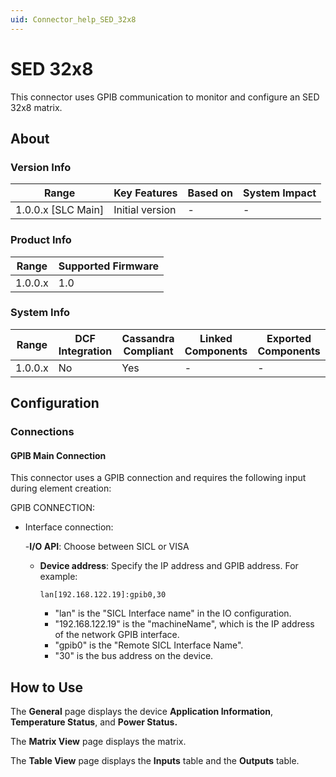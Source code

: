 ```yaml
---
uid: Connector_help_SED_32x8
---
```


# SED 32x8

This connector uses GPIB communication to monitor and configure an SED 32x8 matrix.

## About

### Version Info

| Range                | Key Features     | Based on     | System Impact     |
|----------------------|------------------|--------------|-------------------|
| 1.0.0.x \[SLC Main\] | Initial version  | \-           | \-                |

### Product Info

| Range     | Supported Firmware     |
|-----------|------------------------|
| 1.0.0.x   | 1.0                    |

### System Info

| Range     | DCF Integration     | Cassandra Compliant     | Linked Components     | Exported Components     |
|-----------|---------------------|-------------------------|-----------------------|-------------------------|
| 1.0.0.x   | No                  | Yes                     | \-                    | \-                      |

## Configuration

### Connections

#### GPIB Main Connection

This connector uses a GPIB connection and requires the following input during element creation:

GPIB CONNECTION:

- Interface connection:

  -**I/O API**: Choose between SICL or VISA

  - **Device address**: Specify the IP address and GPIB address. For example:

    `lan[192.168.122.19]:gpib0,30`

    - "lan" is the "SICL Interface name" in the IO configuration.
    - "192.168.122.19" is the "machineName", which is the IP address of the network GPIB interface.
    - "gpib0" is the "Remote SICL Interface Name".
    - "30" is the bus address on the device.

## How to Use

The **General** page displays the device **Application Information**, **Temperature Status**, and **Power Status.**

The **Matrix View** page displays the matrix.

The **Table View** page displays the **Inputs** table and the **Outputs** table.
